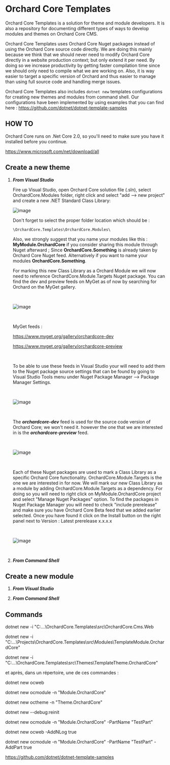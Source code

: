 # Orchard Core Templates

Orchard Core Templates is a solution for theme and module developers. It is also a repository for documenting different types of ways to develop modules and themes on Orchard Core CMS.

Orchard Core Templates uses Orchard Core Nuget packages instead of using the Orchard Core source code directly. We are doing this mainly because we think that we should never need to modify Orchard Core directly in a website production context; but only extend it per need. By doing so we increase productivity by getting faster compilation time since we should only need to compile what we are working on. Also, it is way easier to target a specific version of Orchard and thus easier to manage than using full source code and handling merge issues.

Orchard Core Templates also includes `dotnet new` templates configurations for creating new themes and modules from command shell. Our configurations have been implemented by using examples that you can find here : https://github.com/dotnet/dotnet-template-samples

## HOW TO

Orchard Core runs on .Net Core 2.0, so you'll need to make sure you have it installed before you continue.

https://www.microsoft.com/net/download/all

## Create a new theme

1. ***From Visual Studio***

   Fire up Visual Studio, open Orchard Core solution file (.sln), select OrchardCore.Modules folder, right click and select "add --> new project" and create a new .NET Standard Class Library:

   ![image](https://user-images.githubusercontent.com/3228637/38450533-6c0fbc98-39ed-11e8-91a5-d26a1105b91a.png)

   Don't forget to select the proper folder location which should be : 

   ```
   \OrchardCore.Templates\OrchardCore.Modules\
   ```

   Also, we strongly suggest that you name your modules like this : **MyModule.OrchardCore** if you consider sharing this module through Nuget afterward ; Since **OrchardCore.Something** is already taken by Orchard Core Nuget feed. Alternatively if you want to name your modules **OrchardCore.Something**.

   For marking this new Class Library as a Orchard Module we will now need to reference OrchardCore.Module.Targets Nuget package. You can find the dev and preview feeds on MyGet as of now by searching for Orchard on the MyGet gallery.

   ​

   ![image](https://user-images.githubusercontent.com/3228637/38450194-c617148a-39e7-11e8-95b0-2d35f43a6fad.png)

   ​

   MyGet feeds : 

   https://www.myget.org/gallery/orchardcore-dev

   https://www.myget.org/gallery/orchardcore-preview

   ​

   To be able to use these feeds in Visual Studio your will need to add them to the Nuget package source settings that can be found by going to Visual Studio Tools menu under Nuget Package Manager --> Package Manager Settings.

   ​

   ![image](https://user-images.githubusercontent.com/3228637/38450422-63670f1c-39eb-11e8-9c14-0743f0a4da42.png)

   ​

   The ***orchardcore-dev*** feed is used for the source code version of Orchard Core; we won't need it. however the one that we are interested in is the ***orchardcore-preview*** feed. 

   ​

   ![image](https://user-images.githubusercontent.com/3228637/38450242-886933f6-39e8-11e8-896c-1f807e5530a0.png)

   ​

   Each of these Nuget packages are used to mark a Class Library as a specific Orchard Core functionality. OrchardCore.Module.Targets is the one we are interested in for now. We will mark our new Class Library as a module by adding OrchardCore.Module.Targets as a dependency. For doing so you will need to right click on MyModule.OrchardCore project and select "Manage Nuget Packages" option. To find the packages in Nuget Package Manager you will need to check "include prerelease" and make sure you have Orchard Core Beta feed that we added earlier selected. Once you have found it click on the Install button on the right panel next to Version : Latest prerelease x.x.x.x

   ​

   ![image](https://user-images.githubusercontent.com/3228637/38450558-f4b83098-39ed-11e8-93c7-0fd9e5112dff.png)

   ​

2. ***From Command Shell***

## Create a new module

1. ***From Visual Studio***

2. ***From Command Shell***


## Commands

dotnet new -i "C:\...\OrchardCore.Templates\src\OrchardCore.Cms.Web

dotnet new -i "C:\...\Projects\OrchardCore.Templates\src\Modules\TemplateModule.OrchardCore"

dotnet new -i "C:\...\OrchardCore.Templates\src\Themes\TemplateTheme.OrchardCore"

et après, dans un répertoire, une de ces commandes :

dotnet new ocweb

dotnet new ocmodule -n "Module.OrchardCore"

dotnet new octheme -n "Theme.OrchardCore"

dotnet new --debug:reinit

dotnet new ocmodule -n "Module.OrchardCore" -PartName "TestPart"

dotnet new ocweb -AddNLog true

dotnet new ocmodule -n "Module.OrchardCore" -PartName "TestPart" -AddPart true

https://github.com/dotnet/dotnet-template-samples
